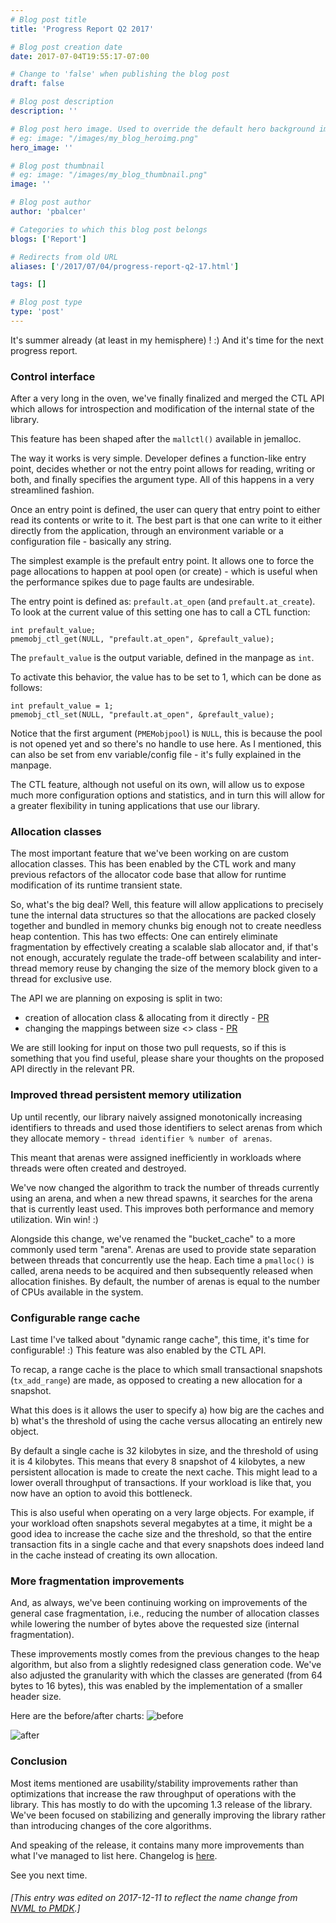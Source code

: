 ```yaml
---
# Blog post title
title: 'Progress Report Q2 2017'

# Blog post creation date
date: 2017-07-04T19:55:17-07:00

# Change to 'false' when publishing the blog post
draft: false

# Blog post description
description: ''

# Blog post hero image. Used to override the default hero background image.
# eg: image: "/images/my_blog_heroimg.png"
hero_image: ''

# Blog post thumbnail
# eg: image: "/images/my_blog_thumbnail.png"
image: ''

# Blog post author
author: 'pbalcer'

# Categories to which this blog post belongs
blogs: ['Report']

# Redirects from old URL
aliases: ['/2017/07/04/progress-report-q2-17.html']

tags: []

# Blog post type
type: 'post'
---
```


It's summer already (at least in my hemisphere) ! :) And it's time for the next
progress report.

### Control interface

After a very long in the oven, we've finally finalized and merged the CTL API
which allows for introspection and modification of the internal state of the
library.

This feature has been shaped after the `mallctl()` available in jemalloc.

The way it works is very simple. Developer defines a function-like entry
point, decides whether or not the entry point allows for reading, writing
or both, and finally specifies the argument type. All of this happens in a very
streamlined fashion.

Once an entry point is defined, the user can query that entry point to either
read its contents or write to it. The best part is that one can write to it
either directly from the application, through an environment variable or
a configuration file - basically any string.

The simplest example is the prefault entry point. It allows one to force the
page allocations to happen at pool open (or create) - which is useful when the
performance spikes due to page faults are undesirable.

The entry point is defined as: `prefault.at_open` (and `prefault.at_create`).
To look at the current value of this setting one has to call a CTL function:

```
int prefault_value;
pmemobj_ctl_get(NULL, "prefault.at_open", &prefault_value);
```

The `prefault_value` is the output variable, defined in the manpage as `int`.

To activate this behavior, the value has to be set to 1, which can be done as
follows:

```
int prefault_value = 1;
pmemobj_ctl_set(NULL, "prefault.at_open", &prefault_value);
```

Notice that the first argument (`PMEMobjpool`) is `NULL`, this is because the
pool is not opened yet and so there's no handle to use here.
As I mentioned, this can also be set from env variable/config file - it's fully
explained in the manpage.

The CTL feature, although not useful on its own, will allow us to expose much
more configuration options and statistics, and in turn this will allow for a
greater flexibility in tuning applications that use our library.

### Allocation classes

The most important feature that we've been working on are custom allocation
classes. This has been enabled by the CTL work and many previous refactors
of the allocator code base that allow for runtime modification of its runtime
transient state.

So, what's the big deal? Well, this feature will allow applications to
precisely tune the internal data structures so that the allocations are packed
closely together and bundled in memory chunks big enough not to create needless
heap contention.
This has two effects: One can entirely eliminate fragmentation by effectively
creating a scalable slab allocator and, if that's not enough, accurately
regulate the trade-off between scalability and inter-thread memory reuse
by changing the size of the memory block given to a thread for exclusive use.

The API we are planning on exposing is split in two:

- creation of allocation class & allocating from it directly - [PR](https://github.com/pmem/pmdk/pull/1985)
- changing the mappings between size <> class - [PR](https://github.com/pmem/pmdk/pull/1986)

We are still looking for input on those two pull requests, so if this is
something that you find useful, please share your thoughts on the proposed
API directly in the relevant PR.

### Improved thread persistent memory utilization

Up until recently, our library naively assigned monotonically increasing
identifiers to threads and used those identifiers to select arenas from
which they allocate memory - `thread identifier % number of arenas`.

This meant that arenas were assigned inefficiently in workloads where threads
were often created and destroyed.

We've now changed the algorithm to track the number of threads currently using
an arena, and when a new thread spawns, it searches for the arena that is
currently least used. This improves both performance and memory utilization.
Win win! :)

Alongside this change, we've renamed the "bucket_cache" to a more commonly
used term "arena". Arenas are used to provide state separation between threads
that concurrently use the heap. Each time a `pmalloc()` is called, arena needs to
be acquired and then subsequently released when allocation finishes. By default,
the number of arenas is equal to the number of CPUs available in the system.

### Configurable range cache

Last time I've talked about "dynamic range cache", this time, it's time for
configurable! :) This feature was also enabled by the CTL API.

To recap, a range cache is the place to which small transactional
snapshots (`tx_add_range`) are made, as opposed to creating a new allocation for
a snapshot.

What this does is it allows the user to specify a) how big are the caches and
b) what's the threshold of using the cache versus allocating an entirely new
object.

By default a single cache is 32 kilobytes in size, and the threshold of using
it is 4 kilobytes. This means that every 8 snapshot of 4 kilobytes, a new
persistent allocation is made to create the next cache. This might lead
to a lower overall throughput of transactions. If your workload is like that,
you now have an option to avoid this bottleneck.

This is also useful when operating on a very large objects. For example, if your
workload often snapshots several megabytes at a time, it might be a good idea
to increase the cache size and the threshold, so that the entire transaction
fits in a single cache and that every snapshots does indeed land in the cache
instead of creating its own allocation.

### More fragmentation improvements

And, as always, we've been continuing working on improvements of the general
case fragmentation, i.e., reducing the number of allocation classes while
lowering the number of bytes above the requested size (internal fragmentation).

These improvements mostly comes from the previous changes to the heap algorithm,
but also from a slightly redesigned class generation code. We've also adjusted
the granularity with which the classes are generated (from 64 bytes to 16 bytes),
this was enabled by the implementation of a smaller header size.

Here are the before/after charts:
![before](https://user-images.githubusercontent.com/8775610/27131769-696c780c-510c-11e7-8640-4feb4c9db000.png)

![after](https://user-images.githubusercontent.com/8775610/27131767-64cd00a0-510c-11e7-932f-015089aa498f.png)

### Conclusion

Most items mentioned are usability/stability improvements rather than
optimizations that increase the raw throughput of operations with the library.
This has mostly to do with the upcoming 1.3 release of the library. We've been
focused on stabilizing and generally improving the library rather than
introducing changes of the core algorithms.

And speaking of the release, it contains many more improvements than what I've
managed to list here. Changelog is [here](https://raw.githubusercontent.com/pmem/pmdk/master/ChangeLog).

See you next time.

###### [This entry was edited on 2017-12-11 to reflect the name change from [NVML to PMDK](/blog/2017/12/NVML-is-now-PMDK).]
